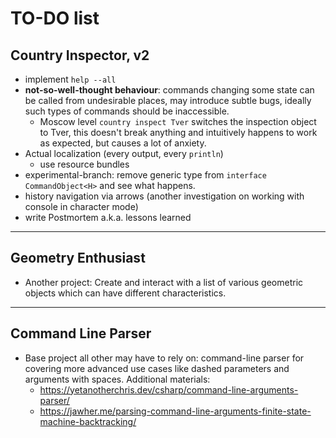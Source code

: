 # TO-DO list

## Country Inspector, v2
- implement `help --all`
- **not-so-well-thought behaviour**: commands changing some state can be called from undesirable places, 
  may introduce subtle bugs, ideally such types of commands should be inaccessible. 
  - Moscow level `country inspect Tver` switches the inspection object to Tver, 
    this doesn't break anything and intuitively happens to work as expected,
    but causes a lot of anxiety.
- Actual localization (every output, every `println`)
  - use resource bundles
- experimental-branch: remove generic type from `interface CommandObject<H>` and see what happens.
- history navigation via arrows (another investigation on working with console in character mode)
- write Postmortem a.k.a. lessons learned

----
## Geometry Enthusiast
- Another project: Create and interact with a list of various geometric objects
    which can have different characteristics.

----
## Command Line Parser
- Base project all other may have to rely on: command-line parser for covering more advanced use cases
  like dashed parameters and arguments with spaces. Additional materials:
  - https://yetanotherchris.dev/csharp/command-line-arguments-parser/
  - https://jawher.me/parsing-command-line-arguments-finite-state-machine-backtracking/
